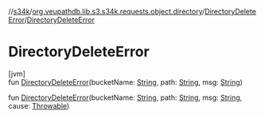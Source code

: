 //[s34k](../../../index.md)/[org.veupathdb.lib.s3.s34k.requests.object.directory](../index.md)/[DirectoryDeleteError](index.md)/[DirectoryDeleteError](-directory-delete-error.md)

# DirectoryDeleteError

[jvm]\
fun [DirectoryDeleteError](-directory-delete-error.md)(bucketName: [String](https://kotlinlang.org/api/latest/jvm/stdlib/kotlin/-string/index.html), path: [String](https://kotlinlang.org/api/latest/jvm/stdlib/kotlin/-string/index.html), msg: [String](https://kotlinlang.org/api/latest/jvm/stdlib/kotlin/-string/index.html))

fun [DirectoryDeleteError](-directory-delete-error.md)(bucketName: [String](https://kotlinlang.org/api/latest/jvm/stdlib/kotlin/-string/index.html), path: [String](https://kotlinlang.org/api/latest/jvm/stdlib/kotlin/-string/index.html), msg: [String](https://kotlinlang.org/api/latest/jvm/stdlib/kotlin/-string/index.html), cause: [Throwable](https://kotlinlang.org/api/latest/jvm/stdlib/kotlin/-throwable/index.html))
